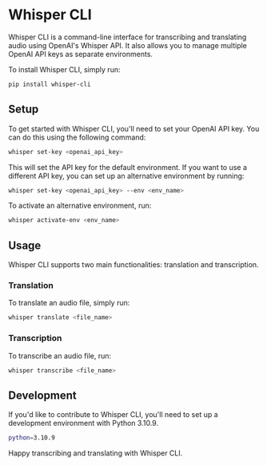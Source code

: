 # Whisper CLI
Whisper CLI is a command-line interface for transcribing and translating audio using OpenAI's Whisper API. It also allows you to manage multiple OpenAI API keys as separate environments.

To install Whisper CLI, simply run:

```sh
pip install whisper-cli
```

## Setup
To get started with Whisper CLI, you'll need to set your OpenAI API key. You can do this using the following command:

```sh
whisper set-key <openai_api_key>
```

This will set the API key for the default environment. If you want to use a different API key, you can set up an alternative environment by running:

```sh
whisper set-key <openai_api_key> --env <env_name>
```

To activate an alternative environment, run:

```sh
whisper activate-env <env_name>
```

## Usage

Whisper CLI supports two main functionalities: translation and transcription.

### Translation
To translate an audio file, simply run:

```sh
whisper translate <file_name>
```

### Transcription
To transcribe an audio file, run:

```sh
whisper transcribe <file_name>
```

## Development
If you'd like to contribute to Whisper CLI, you'll need to set up a development environment with Python 3.10.9.

```sh
python=3.10.9
```

Happy transcribing and translating with Whisper CLI.

